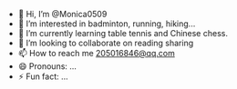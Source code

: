 - 👋 Hi, I’m @Monica0509
- 👀 I’m interested in badminton, running, hiking...
- 🌱 I’m currently learning table tennis and Chinese chess.
- 💞️ I’m looking to collaborate on reading sharing
- 📫 How to reach me 205016846@qq.com
- 😄 Pronouns: ...
- ⚡ Fun fact: ...

<!---
Monica0509/Monica0509 is a ✨ special ✨ repository because its `README.md` (this file) appears on your GitHub profile.
You can click the Preview link to take a look at your changes.
--->
